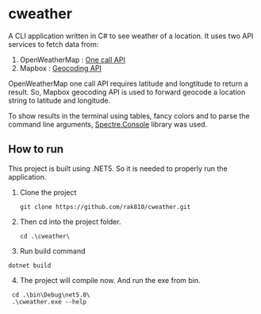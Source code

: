 # cweather

A CLI application written in C# to see weather of a location.
It uses two API services to fetch data from:

1. OpenWeatherMap  : [One call API](https://openweathermap.org/api/one-call-api)
2. Mapbox : [Geocoding API](https://docs.mapbox.com/api/search/geocoding/)

OpenWeatherMap one call API requires latitude and longtitude to return a result. So, Mapbox geocoding API is used to forward geocode a location string to latitude and longitude.

To show results in the terminal using tables, fancy colors and to parse the command line arguments, [Spectre.Console](https://spectreconsole.net/) library was used.

## How to run
This project is built using .NET5.  So it is needed to properly run the application.

 1. Clone the project
    ```
    git clone https://github.com/rak810/cweather.git
    ```
 2. Then cd into the project folder.
    ```
    cd .\cweather\
    ```
 3. Run build command 
   ```
   dotnet build
   ``` 
 4. The project will compile now. And run the exe from bin.
   ``` 
    cd .\bin\Debug\net5.0\ 
    .\cweather.exe --help
   ```